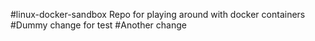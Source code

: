 #linux-docker-sandbox
Repo for playing around with docker containers
#Dummy change for test
#Another change
